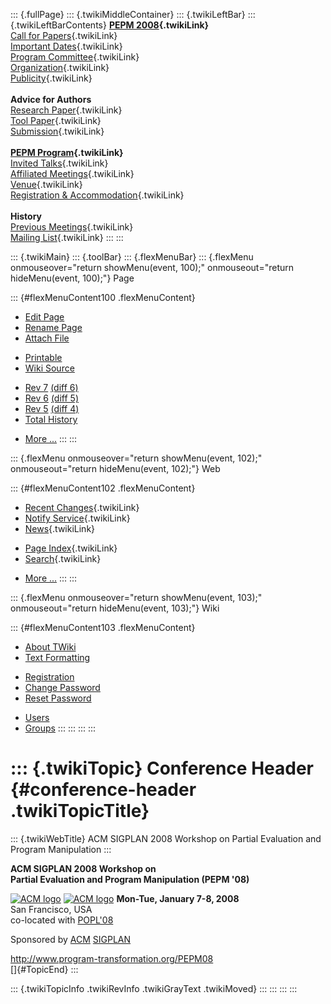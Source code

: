 ::: {.fullPage}
::: {.twikiMiddleContainer}
::: {.twikiLeftBar}
::: {.twikiLeftBarContents}
**[PEPM 2008](WebHome){.twikiLink}**\
[Call for Papers](CallForPapers){.twikiLink}\
[Important Dates](ImportantDates){.twikiLink}\
[Program Committee](ProgramCommittee){.twikiLink}\
[Organization](ConferenceOrganization){.twikiLink}\
[Publicity](PEPMPublicity){.twikiLink}\
\
**Advice for Authors**\
[Research Paper](ResearchPaperAdvice){.twikiLink}\
[Tool Paper](ToolPaperAdvice){.twikiLink}\
[Submission](PaperSubmission){.twikiLink}\
\
**[PEPM Program](PEPMProgram){.twikiLink}**\
[Invited Talks](InvitedTalks){.twikiLink}\
[Affiliated Meetings](AffiliatedMeetings){.twikiLink}\
[Venue](WorkshopVenue){.twikiLink}\
[Registration & Accommodation](RegistrationAndAccomodation){.twikiLink}\
\
**History**\
[Previous Meetings](PreviousMeetings){.twikiLink}\
[Mailing List](PEPMNews){.twikiLink}
:::
:::

::: {.twikiMain}
::: {.toolBar}
::: {.flexMenuBar}
::: {.flexMenu onmouseover="return showMenu(event, 100);" onmouseout="return hideMenu(event, 100);"}
Page

::: {#flexMenuContent100 .flexMenuContent}
-   [Edit
    Page](http://www.program-transformation.org/edit/PEPM08/ConferenceHeader?t=1536828927)
-   [Rename
    Page](http://www.program-transformation.org/rename/PEPM08/ConferenceHeader)
-   [Attach
    File](http://www.program-transformation.org/attach/PEPM08/ConferenceHeader)

<!-- -->

-   [Printable](http://www.program-transformation.org/view/PEPM08/ConferenceHeader?skin=print.pattern)
-   [Wiki
    Source](http://www.program-transformation.org/view/PEPM08/ConferenceHeader?skin=text&raw=on&contenttype=text/plain)

<!-- -->

-   [Rev
    7](http://www.program-transformation.org/view/PEPM08/ConferenceHeader?rev=1.7)
    [(diff 6)](http://www.program-transformation.org/rdiff/PEPM08/ConferenceHeader?rev1=1.7&rev2=1.6)
-   [Rev
    6](http://www.program-transformation.org/view/PEPM08/ConferenceHeader?rev=1.6)
    [(diff 5)](http://www.program-transformation.org/rdiff/PEPM08/ConferenceHeader?rev1=1.6&rev2=1.5)
-   [Rev
    5](http://www.program-transformation.org/view/PEPM08/ConferenceHeader?rev=1.5)
    [(diff 4)](http://www.program-transformation.org/rdiff/PEPM08/ConferenceHeader?rev1=1.5&rev2=1.4)
-   [Total
    History](http://www.program-transformation.org/rdiff/PEPM08/ConferenceHeader)

<!-- -->

-   [More
    \...](http://www.program-transformation.org/oops/PEPM08/ConferenceHeader?template=oopsmore&param1=1.7&param2=1.7)
:::
:::

::: {.flexMenu onmouseover="return showMenu(event, 102);" onmouseout="return hideMenu(event, 102);"}
Web

::: {#flexMenuContent102 .flexMenuContent}
-   [Recent Changes](WebChanges){.twikiLink}
-   [Notify Service](WebNotify){.twikiLink}
-   [News](WebNews){.twikiLink}

<!-- -->

-   [Page Index](WebIndex){.twikiLink}
-   [Search](WebSearch){.twikiLink}

<!-- -->

-   [More
    \...](http://www.program-transformation.org/oops/PEPM08/ConferenceHeader?template=oopsmore&param1=1.7&param2=1.7)
:::
:::

::: {.flexMenu onmouseover="return showMenu(event, 103);" onmouseout="return hideMenu(event, 103);"}
Wiki

::: {#flexMenuContent103 .flexMenuContent}
-   [About
    TWiki](http://www.program-transformation.org/view/TWiki/WebHome)
-   [Text
    Formatting](http://www.program-transformation.org/view/TWiki/TextFormattingRules)

<!-- -->

-   [Registration](http://www.program-transformation.org/view/TWiki/TWikiRegistration)
-   [Change
    Password](http://www.program-transformation.org/view/TWiki/ChangePassword)
-   [Reset
    Password](http://www.program-transformation.org/view/TWiki/ResetPassword)

<!-- -->

-   [Users](http://www.program-transformation.org/view/Main/TWikiUsers)
-   [Groups](http://www.program-transformation.org/view/Main/TWikiGroups)
:::
:::
:::
:::

::: {.twikiTopic}
Conference Header {#conference-header .twikiTopicTitle}
=================

::: {.twikiWebTitle}
ACM SIGPLAN 2008 Workshop on Partial Evaluation and Program Manipulation
:::

**ACM SIGPLAN 2008 Workshop on\
Partial Evaluation and Program Manipulation (PEPM \'08)**

[![ACM
logo](http://www.cs.uu.nl/~visser/acmlogo.gif)](http://www.acm.org/)
[![ACM
logo](http://www.cs.uu.nl/~visser/acmlogo.gif)](http://www.acm.org/)
**Mon-Tue, January 7-8, 2008**\
San Francisco, USA\
co-located with [POPL\'08](http://www.cs.ucsd.edu/popl/08/)

Sponsored by [ACM](http://www.acm.org/)
[SIGPLAN](http://www.acm.org/sigplan/)

<http://www.program-transformation.org/PEPM08>\
[]{#TopicEnd}
:::

::: {.twikiTopicInfo .twikiRevInfo .twikiGrayText .twikiMoved}
:::
:::
:::
:::
